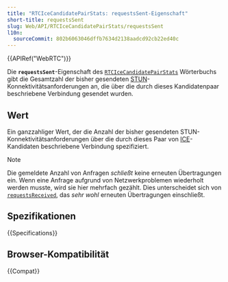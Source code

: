 ```yaml
---
title: "RTCIceCandidatePairStats: requestsSent-Eigenschaft"
short-title: requestsSent
slug: Web/API/RTCIceCandidatePairStats/requestsSent
l10n:
  sourceCommit: 802b6063046dffb7634d2138aadcd92cb22ed40c
---
```


{{APIRef("WebRTC")}}

Die **`requestsSent`**-Eigenschaft des [`RTCIceCandidatePairStats`](/de/docs/Web/API/RTCIceCandidatePairStats) Wörterbuchs gibt die Gesamtzahl der bisher gesendeten [STUN](/de/docs/Glossary/STUN)-Konnektivitätsanforderungen an, die über die durch dieses Kandidatenpaar beschriebene Verbindung gesendet wurden.

## Wert

Ein ganzzahliger Wert, der die Anzahl der bisher gesendeten STUN-Konnektivitätsanforderungen über die durch dieses Paar von [ICE](/de/docs/Glossary/ICE)-Kandidaten beschriebene Verbindung spezifiziert.

> [!NOTE]
> Die gemeldete Anzahl von Anfragen _schließt_ keine
> erneuten Übertragungen ein. Wenn eine Anfrage aufgrund von Netzwerkproblemen wiederholt werden musste, wird sie hier mehrfach gezählt. Dies unterscheidet sich von
> [`requestsReceived`](/de/docs/Web/API/RTCIceCandidatePairStats/requestsReceived), das
> _sehr wohl_ erneuten Übertragungen einschließt.

## Spezifikationen

{{Specifications}}

## Browser-Kompatibilität

{{Compat}}
